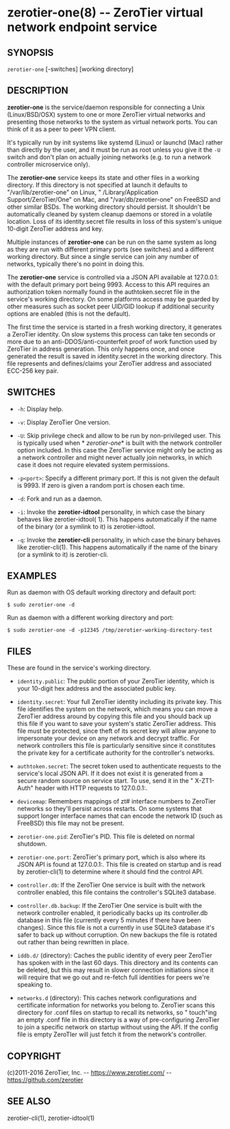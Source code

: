 zerotier-one(8) -- ZeroTier virtual network endpoint service
============================================================

## SYNOPSIS

`zerotier-one` [-switches] [working directory]

## DESCRIPTION

**zerotier-one** is the service/daemon responsible for connecting a Unix (Linux/BSD/OSX) system to
one or more ZeroTier virtual networks and presenting those networks to the system as virtual network
ports. You can think of it as a peer to peer VPN client.

It's typically run by init systems like systemd (Linux) or launchd (Mac) rather than directly by the
user, and it must be run as root unless you give it the `-U` switch and don't plan on actually
joining networks (e.g. to run a network controller microservice only).

The **zerotier-one** service keeps its state and other files in a working directory. If this
directory is not specified at launch it defaults to "/var/lib/zerotier-one" on Linux, "
/Library/Application Support/ZeroTier/One" on Mac, and "/var/db/zerotier-one" on FreeBSD and other
similar BSDs. The working directory should persist. It shouldn't be automatically cleaned by system
cleanup daemons or stored in a volatile location. Loss of its identity.secret file results in loss
of this system's unique 10-digit ZeroTier address and key.

Multiple instances of **zerotier-one** can be run on the same system as long as they are run with
different primary ports (see switches) and a different working directory. But since a single service
can join any number of networks, typically there's no point in doing this.

The **zerotier-one** service is controlled via a JSON API available at 127.0.0.1:<primary port> with
the default primary port being 9993. Access to this API requires an authorization token normally
found in the authtoken.secret file in the service's working directory. On some platforms access may
be guarded by other measures such as socket peer UID/GID lookup if additional security options are
enabled (this is not the default).

The first time the service is started in a fresh working directory, it generates a ZeroTier
identity. On slow systems this process can take ten seconds or more due to an
anti-DDOS/anti-counterfeit proof of work function used by ZeroTier in address generation. This only
happens once, and once generated the result is saved in identity.secret in the working directory.
This file represents and defines/claims your ZeroTier address and associated ECC-256 key pair.

## SWITCHES

* `-h`:
  Display help.

* `-v`:
  Display ZeroTier One version.

* `-U`:
  Skip privilege check and allow to be run by non-privileged user. This is typically used when *
  *zerotier-one** is built with the network controller option included. In this case the ZeroTier
  service might only be acting as a network controller and might never actually join networks, in
  which case it does not require elevated system permissions.

* `-p<port>`:
  Specify a different primary port. If this is not given the default is 9993. If zero is given a
  random port is chosen each time.

* `-d`:
  Fork and run as a daemon.

* `-i`:
  Invoke the **zerotier-idtool** personality, in which case the binary behaves like zerotier-idtool(
  1). This happens automatically if the name of the binary (or a symlink to it) is zerotier-idtool.

* `-q`:
  Invoke the **zerotier-cli** personality, in which case the binary behaves like zerotier-cli(1).
  This happens automatically if the name of the binary (or a symlink to it) is zerotier-cli.

## EXAMPLES

Run as daemon with OS default working directory and default port:

    $ sudo zerotier-one -d

Run as daemon with a different working directory and port:

    $ sudo zerotier-one -d -p12345 /tmp/zerotier-working-directory-test

## FILES

These are found in the service's working directory.

* `identity.public`:
  The public portion of your ZeroTier identity, which is your 10-digit hex address and the
  associated public key.

* `identity.secret`:
  Your full ZeroTier identity including its private key. This file identifies the system on the
  network, which means you can move a ZeroTier address around by copying this file and you should
  back up this file if you want to save your system's static ZeroTier address. This file must be
  protected, since theft of its secret key will allow anyone to impersonate your device on any
  network and decrypt traffic. For network controllers this file is particularly sensitive since it
  constitutes the private key for a certificate authority for the controller's networks.

* `authtoken.secret`:
  The secret token used to authenticate requests to the service's local JSON API. If it does not
  exist it is generated from a secure random source on service start. To use, send it in the "
  X-ZT1-Auth" header with HTTP requests to 127.0.0.1:<primary port>.

* `devicemap`:
  Remembers mappings of zt# interface numbers to ZeroTier networks so they'll persist across
  restarts. On some systems that support longer interface names that can encode the network ID (such
  as FreeBSD) this file may not be present.

* `zerotier-one.pid`:
  ZeroTier's PID. This file is deleted on normal shutdown.

* `zerotier-one.port`:
  ZeroTier's primary port, which is also where its JSON API is found at 127.0.0.1:<this port>. This
  file is created on startup and is read by zerotier-cli(1) to determine where it should find the
  control API.

* `controller.db`:
  If the ZeroTier One service is built with the network controller enabled, this file contains the
  controller's SQLite3 database.

* `controller.db.backup`:
  If the ZeroTier One service is built with the network controller enabled, it periodically backs up
  its controller.db database in this file (currently every 5 minutes if there have been changes).
  Since this file is not a currently in use SQLite3 database it's safer to back up without
  corruption. On new backups the file is rotated out rather than being rewritten in place.

* `iddb.d/` (directory):
  Caches the public identity of every peer ZeroTier has spoken with in the last 60 days. This
  directory and its contents can be deleted, but this may result in slower connection initiations
  since it will require that we go out and re-fetch full identities for peers we're speaking to.

* `networks.d` (directory):
  This caches network configurations and certificate information for networks you belong to.
  ZeroTier scans this directory for <network ID>.conf files on startup to recall its networks, so "
  touch"ing an empty <network ID>.conf file in this directory is a way of pre-configuring ZeroTier
  to join a specific network on startup without using the API. If the config file is empty ZeroTIer
  will just fetch it from the network's controller.

## COPYRIGHT

(c)2011-2016 ZeroTier, Inc. -- https://www.zerotier.com/ -- https://github.com/zerotier

## SEE ALSO

zerotier-cli(1), zerotier-idtool(1)
